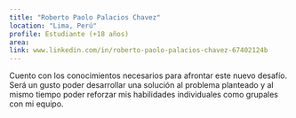 ```yaml
---
title: "Roberto Paolo Palacios Chavez"
location: "Lima, Perú"
profile: Estudiante (+18 años)
area: 
link: www.linkedin.com/in/roberto-paolo-palacios-chavez-67402124b
---
```


Cuento con los conocimientos necesarios para afrontar este nuevo desafío. Será un gusto poder desarrollar una solución al problema planteado y al mismo tiempo poder reforzar mis habilidades individuales como grupales con mi equipo.